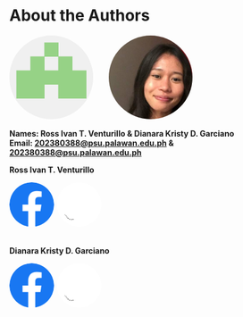# About the Authors


<img src= "./img/ProfileRitvent.png" width="150px" height ="150px" style="border-radius: 50%;"> &nbsp; &nbsp; &nbsp;  <img src="./img/MossheadProfile.png" width="150px"  height ="150px" style="border-radius: 50%;">


**Names: Ross Ivan T. Venturillo & Dianara Kristy D. Garciano** <br>**Email: 202380388@psu.palawan.edu.ph & 202380388@psu.palawan.edu.ph**

**Ross Ivan T. Venturillo**
<div style="display: flex; gap: 5px ">
<a href = https://web.facebook.com/kira.venturillo>
    <img src ="./img/Facebook.png" 
    width = "80" style="border-radius: 50%;"
   />  
</a>

<a href = https://github.com/Ritvent>
    <img src ="./img/Github.png" 
    width = "80" style="border-radius: 50%;"/>
</a>
</div> <br>

**Dianara Kristy D. Garciano** <br> 

<div style="display: flex; gap: 5px ">
<a href = https://web.facebook.com/watashiwadayan.desu>
    <img src ="./img/Facebook.png" 
    width = "80" style="border-radius: 50%;"
   />  


<a href = https://github.com/mosshead19>
    <img src ="./img/Github.png" 
    width = "80" style="border-radius: 50%;"/>
</a>
</div> <br>




